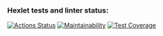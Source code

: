 ### Hexlet tests and linter status:
[![Actions Status](https://github.com/Kartakinec/frontend-project-46/actions/workflows/hexlet-check.yml/badge.svg)](https://github.com/Kartakinec/frontend-project-46/actions)
[![Maintainability](https://api.codeclimate.com/v1/badges/7f65810d2211cfa5a28e/maintainability)](https://codeclimate.com/github/Kartakinec/frontend-project-46-/maintainability)
[![Test Coverage](https://api.codeclimate.com/v1/badges/7f65810d2211cfa5a28e/test_coverage)](https://codeclimate.com/github/Kartakinec/frontend-project-46-/test_coverage)
